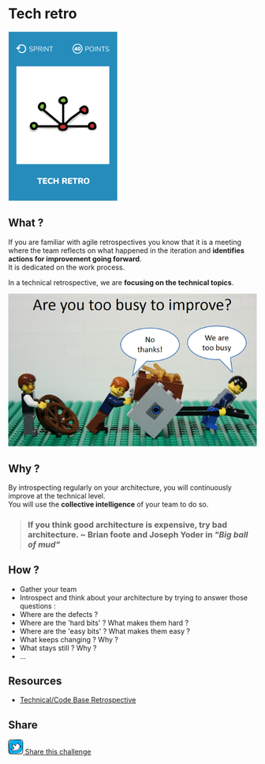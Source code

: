# Tech retro
![Architecture retrospective](images/tech-retro.png)  

## What ?
If you are familiar with agile retrospectives you know that it is a meeting where the team reflects on what happened in the iteration and **identifies actions for improvement going forward**.  
It is dedicated on the work process.

In a technical retrospective, we are **focusing on the technical topics**.

![Architecture retrospective](images/architecture-retrospective1.png)  

## Why ?
By introspecting regularly on your architecture, you will continuously improve at the technical level.  
You will use the **collective intelligence** of your team to do so. 

> ### If you think good architecture is expensive, try bad architecture. ~ Brian foote and Joseph Yoder in *"Big ball of mud"*

## How ?
* Gather your team
* Introspect and think about your architecture by trying to answer those questions :
* Where are the defects ?
* Where are the 'hard bits' ? What makes them hard ?
* Where are the 'easy bits' ? What makes them easy ?
* What keeps changing ? Why ?
* What stays still ? Why ?
* ...

## Resources
* [Technical/Code Base Retrospective](https://markhneedham.com/blog/2008/11/12/technicalcode-base-retrospective/)

## Share
![Share](../images/twitter.png)[ Share this challenge](https://twitter.com/home?status=I%20have%20just%20completed%20the%20Tech%20retro%20%23craft_challenges%20from%20%40agilepartner%20http://tiny.cc/bd40wy)

